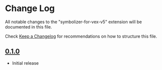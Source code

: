 # Change Log

All notable changes to the "symbolizer-for-vex-v5" extension will be documented in this file.

Check [Keep a Changelog](http://keepachangelog.com/) for recommendations on how to structure this file.

## [0.1.0]

- Initial release

[0.1.0]: https://github.com/doinkythederp/symbolizer-for-vex-v5/commits/v0.1.0
